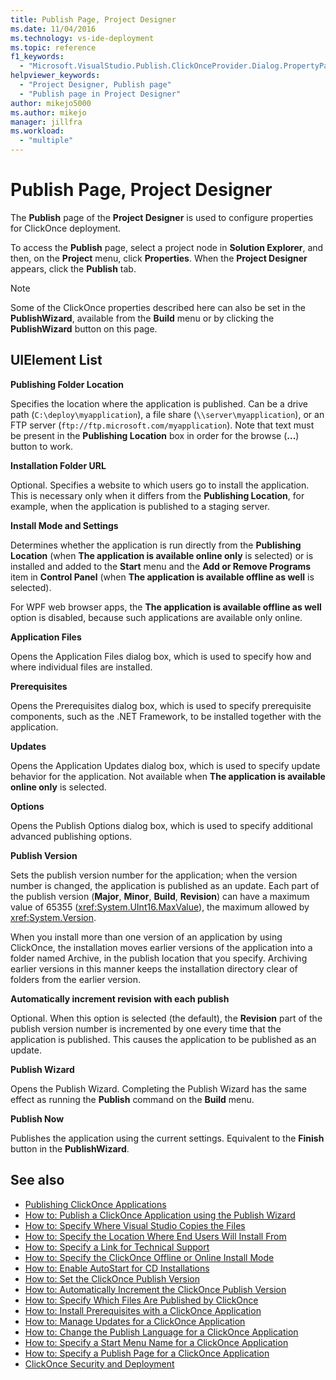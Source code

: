 ```yaml
---
title: Publish Page, Project Designer
ms.date: 11/04/2016
ms.technology: vs-ide-deployment
ms.topic: reference
f1_keywords:
  - "Microsoft.VisualStudio.Publish.ClickOnceProvider.Dialog.PropertyPage"
helpviewer_keywords:
  - "Project Designer, Publish page"
  - "Publish page in Project Designer"
author: mikejo5000
ms.author: mikejo
manager: jillfra
ms.workload:
  - "multiple"
---
```

# Publish Page, Project Designer

The **Publish** page of the **Project Designer** is used to configure properties for ClickOnce deployment.

 To access the **Publish** page, select a project node in **Solution Explorer**, and then, on the **Project** menu, click **Properties**. When the **Project Designer** appears, click the **Publish** tab.

> [!NOTE]
> Some of the ClickOnce properties described here can also be set in the **PublishWizard**, available from the **Build** menu or by clicking the **PublishWizard** button on this page.

## UIElement List

 **Publishing Folder Location**

 Specifies the location where the application is published. Can be a drive path (`C:\deploy\myapplication`), a file share (`\\server\myapplication`), or an FTP server (`ftp://ftp.microsoft.com/myapplication`). Note that text must be present in the **Publishing Location** box in order for the browse (**...**) button to work.

 **Installation Folder URL**

 Optional. Specifies a website to which users go to install the application. This is necessary only when it differs from the **Publishing Location**, for example, when the application is published to a staging server.

 **Install Mode and Settings**

 Determines whether the application is run directly from the **Publishing Location** (when **The application is available online only** is selected) or is installed and added to the **Start** menu and the **Add or Remove Programs** item in **Control Panel** (when **The application is available offline as well** is selected).

 For WPF web browser apps, the **The application is available offline as well** option is disabled, because such applications are available only online.

 **Application Files**

 Opens the Application Files dialog box, which is used to specify how and where individual files are installed.

 **Prerequisites**

 Opens the Prerequisites dialog box, which is used to specify prerequisite components, such as the .NET Framework, to be installed together with the application.

 **Updates**

 Opens the Application Updates dialog box, which is used to specify update behavior for the application. Not available when **The application is available online only** is selected.

 **Options**

 Opens the Publish Options dialog box, which is used to specify additional advanced publishing options.

 **Publish Version**

 Sets the publish version number for the application; when the version number is changed, the application is published as an update. Each part of the publish version (**Major**, **Minor**, **Build**, **Revision**) can have a maximum value of 65355 (<xref:System.UInt16.MaxValue>), the maximum allowed by <xref:System.Version>.

 When you install more than one version of an application by using ClickOnce, the installation moves earlier versions of the application into a folder named Archive, in the publish location that you specify. Archiving earlier versions in this manner keeps the installation directory clear of folders from the earlier version.

 **Automatically increment revision with each publish**

 Optional. When this option is selected (the default), the **Revision** part of the publish version number is incremented by one every time that the application is published. This causes the application to be published as an update.

 **Publish Wizard**

 Opens the Publish Wizard. Completing the Publish Wizard has the same effect as running the **Publish** command on the **Build** menu.

 **Publish Now**

 Publishes the application using the current settings. Equivalent to the **Finish** button in the **PublishWizard**.

## See also

- [Publishing ClickOnce Applications](../../deployment/publishing-clickonce-applications.md)
- [How to: Publish a ClickOnce Application using the Publish Wizard](../../deployment/how-to-publish-a-clickonce-application-using-the-publish-wizard.md)
- [How to: Specify Where Visual Studio Copies the Files](../../deployment/how-to-specify-where-visual-studio-copies-the-files.md)
- [How to: Specify the Location Where End Users Will Install From](../../deployment/how-to-specify-the-location-where-end-users-will-install-from.md)
- [How to: Specify a Link for Technical Support](../../deployment/how-to-specify-a-link-for-technical-support.md)
- [How to: Specify the ClickOnce Offline or Online Install Mode](../../deployment/how-to-specify-the-clickonce-offline-or-online-install-mode.md)
- [How to: Enable AutoStart for CD Installations](../../deployment/how-to-enable-autostart-for-cd-installations.md)
- [How to: Set the ClickOnce Publish Version](../../deployment/how-to-set-the-clickonce-publish-version.md)
- [How to: Automatically Increment the ClickOnce Publish Version](../../deployment/how-to-automatically-increment-the-clickonce-publish-version.md)
- [How to: Specify Which Files Are Published by ClickOnce](../../deployment/how-to-specify-which-files-are-published-by-clickonce.md)
- [How to: Install Prerequisites with a ClickOnce Application](../../deployment/how-to-install-prerequisites-with-a-clickonce-application.md)
- [How to: Manage Updates for a ClickOnce Application](../../deployment/how-to-manage-updates-for-a-clickonce-application.md)
- [How to: Change the Publish Language for a ClickOnce Application](../../deployment/how-to-change-the-publish-language-for-a-clickonce-application.md)
- [How to: Specify a Start Menu Name for a ClickOnce Application](../../deployment/how-to-specify-a-start-menu-name-for-a-clickonce-application.md)
- [How to: Specify a Publish Page for a ClickOnce Application](../../deployment/how-to-specify-a-publish-page-for-a-clickonce-application.md)
- [ClickOnce Security and Deployment](../../deployment/clickonce-security-and-deployment.md)
